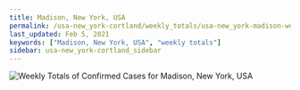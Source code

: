 ```yaml
---
title: Madison, New York, USA
permalink: /usa-new_york-cortland/weekly_totals/usa-new_york-madison-weekly_totals.html
last_updated: Feb 5, 2021
keywords: ["Madison, New York, USA", "weekly totals"]
sidebar: usa-new_york-cortland_sidebar
---
```


![Weekly Totals of Confirmed Cases for Madison, New York, USA](/covid_tracker/images/graphs/usa-new_york-madison-weekly_totals_graph.png)
